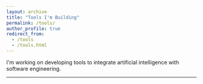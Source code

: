 ```yaml
---
layout: archive
title: "Tools I'm Building"
permalink: /tools/
author_profile: true
redirect_from:
  - /tools
  - /tools.html
---
```


I'm working on developing tools to integrate artificial intelligence with software engineering.


---
